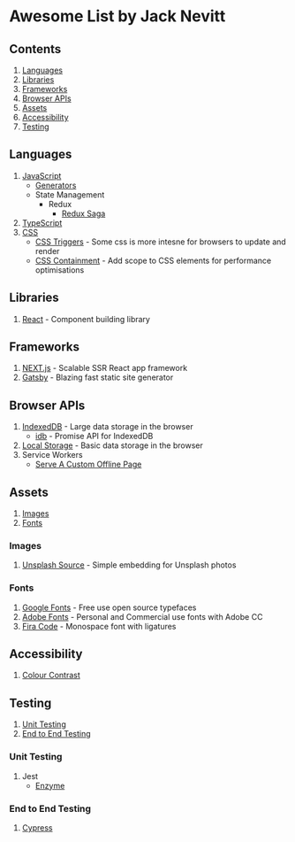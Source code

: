 # Awesome List by Jack Nevitt

## Contents

1. [Languages](#languages)
2. [Libraries](#libraries)
3. [Frameworks](#frameworks)
4. [Browser APIs](#browser-apis)
5. [Assets](#assets)
6. [Accessibility](#accessibility)
7. [Testing](#testing)

## Languages

1. [JavaScript](https://developer.mozilla.org/en-US/docs/Web/JavaScript)
   - [Generators](https://developer.mozilla.org/en-US/docs/Web/JavaScript/Reference/Global_Objects/Generator)
   - State Management
     - Redux
       - [Redux Saga](https://redux-saga.js.org/)
2. [TypeScript](https://www.typescriptlang.org/docs/home.html)
3. [CSS](https://developer.mozilla.org/en-US/docs/Web/CSS/Reference)
   - [CSS Triggers](https://csstriggers.com/) - Some css is more intesne for browsers to update and render
   - [CSS Containment](https://developers.google.com/web/updates/2016/06/css-containment) - Add scope to CSS elements for performance optimisations

## Libraries

1. [React](https://reactjs.org/) - Component building library

## Frameworks

1. [NEXT.js](https://nextjs.org/) - Scalable SSR React app framework
2. [Gatsby](https://www.gatsbyjs.org/docs/) - Blazing fast static site generator

## Browser APIs

1. [IndexedDB](https://developer.mozilla.org/en-US/docs/Web/API/IndexedDB_API) - Large data storage in the browser
   - [idb](https://github.com/jakearchibald/idb) - Promise API for IndexedDB
2. [Local Storage](https://developer.mozilla.org/en-US/docs/Web/API/Window/localStorage) - Basic data storage in the browser
3. Service Workers
   - [Serve A Custom Offline Page](https://deanhume.com/create-a-really-really-simple-offline-page-using-service-workers/)

## Assets

1. [Images](#images)
2. [Fonts](#fonts)

### Images

1. [Unsplash Source](https://source.unsplash.com/) - Simple embedding for Unsplash photos

### Fonts

1. [Google Fonts](https://fonts.google.com/) - Free use open source typefaces
2. [Adobe Fonts](https://fonts.adobe.com/) - Personal and Commercial use fonts with Adobe CC
3. [Fira Code](https://github.com/tonsky/FiraCode) - Monospace font with ligatures

## Accessibility

1. [Colour Contrast](https://accessible-colors.com/)

## Testing

1. [Unit Testing](#unit-testing)
2. [End to End Testing](#end-to-end-testing)

### Unit Testing

1. Jest
   - [Enzyme](https://www.jackfranklin.co.uk/blog/introduction-to-react-tests-enzyme/)

### End to End Testing

1. [Cypress](https://docs.cypress.io/api/api/table-of-contents.html)
